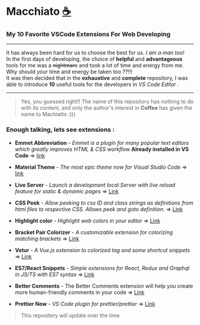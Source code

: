 # Macchiato [☕](https://en.wikipedia.org/wiki/macchiato)
   
### My 10 Favorite VSCode Extensions For Web Developing
   
***
It has always been hard for us to choose the best for us. *I am a man too!*     
In the first days of developing, the choice of **helpful** and **advantageous** tools for me was a ~~nightmare~~ and took a lot of time and energy from me. Why should your time and energy be taken too ??!!!            
It was then decided that in the **exhaustive** and **complete** repository, I was able to introduce **10** useful tools for the developers in *VS Code Editor* .
***
   
> Yes, you guessed right!! The name of this repository has nothing to do with its content, and only the author's interest in **Coffee** has given the name to Machiatto :)))
   
   
### Enough talking, lets see extensions :     
* **Emmet Abbreviation** - *Emmet is a plugin for many popular text editors which greatly improves HTML & CSS workflow* **Already installed in VS Code** => [link](https://emmet.io)         
    
* **Material Theme** - *The most epic theme now for Visual Studio Code* => [link](https://marketplace.visualstudio.com/items?itemName=Equinusocio.vsc-material-theme)    
    
* **Live Server** - *Launch a development local Server with live reload feature for static & dynamic pages* => [Link](https://marketplace.visualstudio.com/items?itemName=ritwickdey.LiveServer)     
    
* **CSS Peek** - *Allow peeking to css ID and class strings as definitions from html files to respective CSS. Allows peek and goto definition.* => [Link](https://marketplace.visualstudio.com/items?itemName=pranaygp.vscode-css-peek)   
    
* **Highlight color** - *Highlight web colors in your editor* => [Link](https://marketplace.visualstudio.com/items?itemName=naumovs.color-highlight)      
     
* **Bracket Pair Colorizer** - *A customizable extension for colorizing matching brackets* => [Link](https://marketplace.visualstudio.com/items?itemName=CoenraadS.bracket-pair-colorizer)    

* **Vetur** - *A Vue.js extension to colorized tag and some shortcut snippets* => [Link](https://marketplace.visualstudio.com/items?itemName=octref.vetur)  
     
* **ES7/React Snippets** - *Simple extensions for React, Redux and Graphql in JS/TS with ES7 syntax* => [Link](https://marketplace.visualstudio.com/items?itemName=dsznajder.es7-react-js-snippets)  

* **Better Comments** - The Better Comments extension will help you create more human-friendly comments in your code => [Link](https://marketplace.visualstudio.com/items?itemName=aaron-bond.better-comments)   
     
* **Prettier Now** - *VS Code plugin for prettier/prettier* => [Link](https://marketplace.visualstudio.com/items?itemName=esbenp.prettier-vscode)    
      
      
> This repository will update over the time
